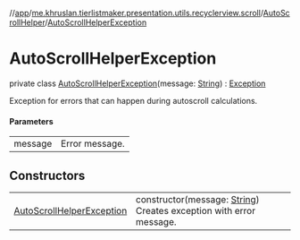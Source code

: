 //[app](../../../../index.md)/[me.khruslan.tierlistmaker.presentation.utils.recyclerview.scroll](../../index.md)/[AutoScrollHelper](../index.md)/[AutoScrollHelperException](index.md)

# AutoScrollHelperException

private class [AutoScrollHelperException](index.md)(message: [String](https://kotlinlang.org/api/latest/jvm/stdlib/kotlin/-string/index.html)) : [Exception](https://developer.android.com/reference/kotlin/java/lang/Exception.html)

Exception for errors that can happen during autoscroll calculations.

#### Parameters

| | |
|---|---|
| message | Error message. |

## Constructors

| | |
|---|---|
| [AutoScrollHelperException](-auto-scroll-helper-exception.md) | constructor(message: [String](https://kotlinlang.org/api/latest/jvm/stdlib/kotlin/-string/index.html))<br>Creates exception with error message. |
